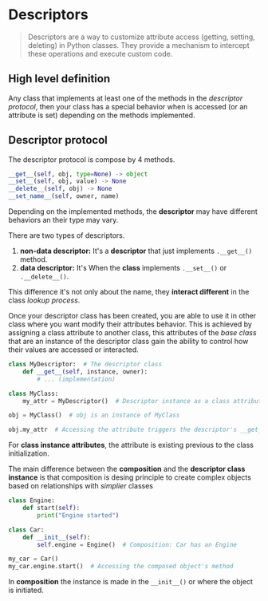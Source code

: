 # Descriptors
> Descriptors are a way to customize attribute access (getting, setting, deleting) in Python classes. They provide a mechanism to intercept these operations and execute custom code.

## High level definition
Any class that implements at least one of the methods in the *descriptor protocol*, then your class has a special behavior when is accessed (or an attribute is set) depending on the methods implemented.

## Descriptor protocol
The descriptor protocol is compose by 4 methods.
```python
__get__(self, obj, type=None) -> object
__set__(self, obj, value) -> None
__delete__(self, obj) -> None
__set_name__(self, owner, name)
```
Depending on the implemented methods, the **descriptor** may have different behaviors an their type may vary.

There are two types of descriptors.
1. **non-data descriptor:** It's a **descriptor** that just implements `.__get__()` method.
2. **data descriptor:** It's When the **class** implements `.__set__()` or `.__delete__()`.

This difference it's not only about the name, they **interact different** in the class *lookup process*.

Once your descriptor class has been created, you are able to use it in other class where you want modify their attributes behavior. This is achieved by assigning a class attribute to another class, this attributes of the *base class* that are an instance of the descriptor class gain the ability to control how their values are accessed or interacted.

```python
class MyDescriptor:  # The descriptor class
    def __get__(self, instance, owner):
        # ... (implementation)

class MyClass:
    my_attr = MyDescriptor()  # Descriptor instance as a class attribute

obj = MyClass()  # obj is an instance of MyClass

obj.my_attr  # Accessing the attribute triggers the descriptor's __get__
```
For **class instance attributes**, the attribute is existing previous to the class initialization. 

The main difference between the **composition** and the **descriptor class instance** is that composition is desing principle to create complex objects based on relationships with *simplier* classes
```python
class Engine:
    def start(self):
        print("Engine started")

class Car:
    def __init__(self):
        self.engine = Engine()  # Composition: Car has an Engine

my_car = Car()
my_car.engine.start()  # Accessing the composed object's method
```
In **composition** the instance is made in the `__init__()` or where the object is initiated. 

